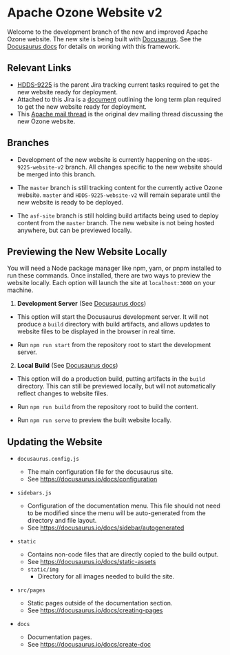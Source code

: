 <!--
 Licensed under the Apache License, Version 2.0 (the "License");
 you may not use this file except in compliance with the License.
 You may obtain a copy of the License at

   http://www.apache.org/licenses/LICENSE-2.0

 Unless required by applicable law or agreed to in writing, software
 distributed under the License is distributed on an "AS IS" BASIS,
 WITHOUT WARRANTIES OR CONDITIONS OF ANY KIND, either express or implied.
 See the License for the specific language governing permissions and
 limitations under the License. See accompanying LICENSE file.
-->

# Apache Ozone Website v2

Welcome to the development branch of the new and improved Apache Ozone website. The new site is being built with [Docusaurus](https://docusaurus.io/). See the [Docusaurus docs](https://docusaurus.io/docs) for details on working with this framework.

## Relevant Links

- [HDDS-9225](https://issues.apache.org/jira/browse/HDDS-9225) is the parent Jira tracking current tasks required to get the new website ready for deployment.
- Attached to this Jira is a [document](https://issues.apache.org/jira/secure/attachment/13062569/Improving%20the%20Apache%20Ozone%20Website.pdf) outlining the long term plan required to get the new website ready for deployment.
- This [Apache mail thread](https://lists.apache.org/thread/fooxgc81cbglpl8kcfxr5mfgm9qrf5v1) is the original dev mailing thread discussing the new Ozone website.

## Branches

- Development of the new website is currently happening on the `HDDS-9225-website-v2` branch. All changes specific to the new website should be merged into this branch.

- The `master` branch is still tracking content for the currently active Ozone website. `master` and `HDDS-9225-website-v2` will remain separate until the new website is ready to be deployed.

- The `asf-site` branch is still holding build artifacts being used to deploy content from the `master` branch. The new website is not being hosted anywhere, but can be previewed locally.

## Previewing the New Website Locally

You will need a Node package manager like npm, yarn, or pnpm installed to run these commands. Once installed, there are two ways to preview the website locally. Each option will launch the site at `localhost:3000` on your machine.

1. **Development Server** (See [Docusaurus docs](https://docusaurus.io/docs/installation#running-the-development-server))

- This option will start the Docusaurus development server. It will not produce a `build` directory with build artifacts, and allows updates to website files to be displayed in the browser in real time.

- Run `npm run start` from the repository root to start the development server.

2. **Local Build** (See [Docusaurus docs](https://docusaurus.io/docs/installation#build))

- This option will do a production build, putting artifacts in the `build` directory. This can still be previewed locally, but will not automatically reflect changes to website files.

- Run `npm run build` from the repository root to build the content.

- Run `npm run serve` to preview the built website locally.

## Updating the Website

- `docusaurus.config.js`
  - The main configuration file for the docusaurus site.
  - See https://docusaurus.io/docs/configuration

- `sidebars.js`
  - Configuration of the documentation menu. This file should not need to be modified since the menu will be auto-generated from the directory and file layout.
  - See https://docusaurus.io/docs/sidebar/autogenerated

- `static`
  - Contains non-code files that are directly copied to the build output.
  - See https://docusaurus.io/docs/static-assets
  - `static/img`
    - Directory for all images needed to build the site.

- `src/pages`
  - Static pages outside of the documentation section.
  - See https://docusaurus.io/docs/creating-pages

- `docs`
  - Documentation pages.
  - See https://docusaurus.io/docs/create-doc
